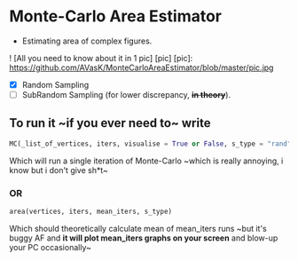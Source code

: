 # Monte-Carlo Area Estimator
* Estimating area of complex figures.

! [All you need to know about it in 1 pic] [pic]
[pic]: https://github.com/AVasK/MonteCarloAreaEstimator/blob/master/pic.jpg

- [x] Random Sampling
- [ ] SubRandom Sampling (for lower discrepancy, ~~__in theory__~~). 

## To run it ~if you ever need to~ write 
```python
MC(_list_of_vertices, iters, visualise = True or False, s_type = "rand" or "subrand")
```
Which will run a single iteration of Monte-Carlo ~which is really annoying, i know but i don't give sh*t~

### __OR__

```python
area(vertices, iters, mean_iters, s_type)
``` 
Which should theoretically calculate mean of mean_iters runs ~but it's buggy AF and **it will plot mean_iters graphs on your screen** and blow-up your PC occasionally~


